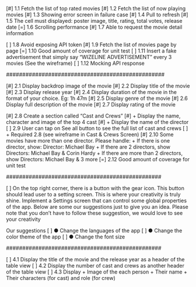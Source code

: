 [#] 1.1 Fetch the list of top rated movies
[#] 1.2 Fetch the list of now playing movies
[#] 1.3 Showing error screen in failure case
[#] 1.4 Pull to refresh
[#] 1.5 The cell must displayed: poster image, title, rating, total votes, release date
[=] 1.6 Scrolling performance
[#] 1.7 Able to request the movie detail information


[ ] 1.8 Avoid exposing API token
[#] 1.9 Fetch the list of movies page by page
[=] 1.10 Good amount of coverage for unit test
[ ] 1.11 Insert a fake advertisement that simply say “WIZELINE ADVERTISEMENT” every 3 movies (See the wireframe)
[ ] 1.12 Mocking API response


#################################################


[#] 2.1 Display backdrop image of the movie
[#] 2.2 Display title of the movie
[#] 2.3 Display release year
[#] 2.4 Display duration of the movie in the format of your choice. Eg: 1h 47m
[#] 2.5 Display genre of the movie
[#] 2.6 Display full description of the movie
[#] 2.7 Display rating of the movie

[#] 2.8 Create a section called “Cast and Crews”
[#]     + Display the name, character and image of the top 4 cast
[#]     + Display the name of the director
[ ] 2.9 User can tap on See all button to see the full list of cast and crews
[ ]     + Required 2.8 (see wireframe in Cast & Crews Screen)
[#] 2.10 Some movies have more than one director. Please handle:
         + If there is one director, show: Director: Michael Bay
         + If there are 2 directors, show Directors: Michael Bay & Corin Hardy
         + If there are more than 2 directors, show Directors: Michael Bay & 3 more
[=] 2.12 Good amount of coverage for unit test


################################################


[ ] On the top right corner, there is a button with the gear icon. This button should lead user to a setting screen. This is where your creativity is truly shine. Implement a Settings screen that can control some global properties of the app. Below are some our suggestions just to give you an idea. Please note that you don’t have to follow these suggestion, we would love to see your creativity

Our suggestions
[ ] ● Change the languages of the app
[ ] ● Change the color theme of the app
[ ] ● Change the font size


################################################


[ ] 4.1 Display the title of the movie and the release year as a header of the table view
[ ] 4.2 Display the number of cast and crews as another header of the table view
[ ] 4.3 Display
        + Image of the each person
        + Their name
        + Their characters (for cast) and role (for crew)